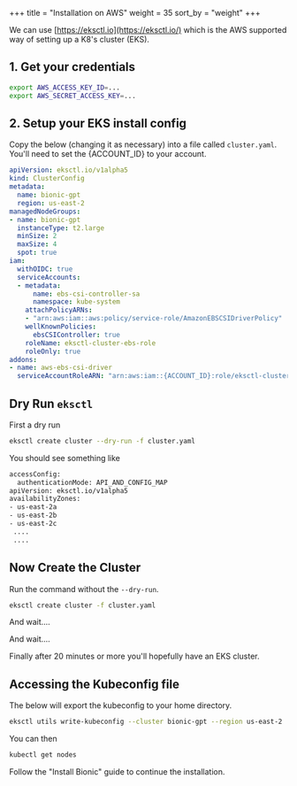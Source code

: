 +++
title = "Installation on AWS"
weight = 35
sort_by = "weight"
+++

We can use [https://eksctl.io](https://eksctl.io/) which is the AWS supported way of setting up a K8's cluster (EKS). 

## 1. Get your credentials

```sh
export AWS_ACCESS_KEY_ID=...
export AWS_SECRET_ACCESS_KEY=...
```

## 2. Setup your EKS install config

Copy the below (changing it as necessary) into a file called `cluster.yaml`. You'll need to set the {ACCOUNT_ID} to your account.

```yaml
apiVersion: eksctl.io/v1alpha5
kind: ClusterConfig
metadata:
  name: bionic-gpt
  region: us-east-2
managedNodeGroups:
- name: bionic-gpt
  instanceType: t2.large
  minSize: 2
  maxSize: 4
  spot: true
iam:
  withOIDC: true
  serviceAccounts:
  - metadata:
      name: ebs-csi-controller-sa
      namespace: kube-system
    attachPolicyARNs:
    - "arn:aws:iam::aws:policy/service-role/AmazonEBSCSIDriverPolicy"
    wellKnownPolicies:
      ebsCSIController: true
    roleName: eksctl-cluster-ebs-role
    roleOnly: true
addons:
- name: aws-ebs-csi-driver
  serviceAccountRoleARN: "arn:aws:iam::{ACCOUNT_ID}:role/eksctl-cluster-ebs-role"
```

## Dry Run `eksctl`

First a dry run

```sh
eksctl create cluster --dry-run -f cluster.yaml
```

You should see something like

```sh
accessConfig:
  authenticationMode: API_AND_CONFIG_MAP
apiVersion: eksctl.io/v1alpha5
availabilityZones:
- us-east-2a
- us-east-2b
- us-east-2c
 ....
 ....
```

## Now Create the Cluster

Run the command without the `--dry-run`.

```sh
eksctl create cluster -f cluster.yaml
```

And wait....

And wait....

Finally after 20 minutes or more you'll hopefully have an EKS cluster.

## Accessing the Kubeconfig file

The below will export the kubeconfig to your home directory.

```sh
eksctl utils write-kubeconfig --cluster bionic-gpt --region us-east-2
```

You can then 

```sh
kubectl get nodes
```

Follow the "Install Bionic" guide to continue the installation.